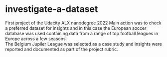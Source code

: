 # investigate-a-dataset
First project of the Udacity ALX nanodegree 2022
Main action was to check a preferred dataset for insights and in this case the European soccer database was used containing data from a range of top football leagues in Europe across a few seasons.  
The Belgium Jupiler League was selected as a case study and insights were reported and documented as part of the project rubric.
